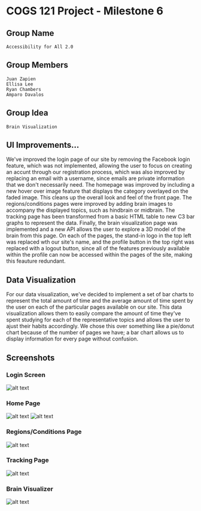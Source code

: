 # COGS 121 Project - Milestone 6

## Group Name

	Accessibility for All 2.0

## Group Members

	Juan Zapien
	Ellisa Lee
	Ryan Chambers
	Amparo Davalos

## Group Idea

	Brain Visualization

## UI Improvements... 
We've improved the login page of our site by removing the Facebook login feature, which was not implemented, allowing the user to focus on creating an accunt through our registration process, which was also improved by replacing an email with a username, since emails are private information that we don't necessarily need. The homepage was improved by including a new hover over image feature that displays the category overlayed on the faded image. This cleans up the overall look and feel of the front page. The regions/conditions pages were improved by adding brain images to accompany the displayed topics, such as hindbrain or midbrain. The tracking page has been transformed from a basic HTML table to new C3 bar graphs to represent the data. Finally, the brain visualization page was implemented and a new API allows the user to explore a 3D model of the brain from this page. On each of the pages, the stand-in logo in the top left was replaced wth our site's name, and the profile button in the top right was replaced with a logout button, since all of the features previously available within the profile can now be accessed within the pages of the site, making this feauture redundant.

## Data Visualization
For our data visualization, we've decided to implement a set of bar charts to represent the total amount of time and the average amount of time spent by the user on each of the particular pages available on our site. This data visualization allows them to easily compare the amount of time they've spent studying for each of the representative topics and allows the user to ajust their habits accordingly. We chose this over something like a pie/donut chart because of the number of pages we have; a bar chart allows us to display information for every page without confusion.

## Screenshots

### Login Screen
![alt text](https://github.com/rchamber1/COGS_121_Project/blob/master/milestone6/screenshots/Screenshot%202018-05-30%2005.57.09.png)

### Home Page
![alt text](https://github.com/rchamber1/COGS_121_Project/blob/master/milestone6/screenshots/Screenshot%202018-05-30%2005.57.18.png)
![alt text](https://github.com/rchamber1/COGS_121_Project/blob/master/milestone6/screenshots/Screenshot%202018-05-30%2005.57.25.png)

### Regions/Conditions Page
![alt text](https://github.com/rchamber1/COGS_121_Project/blob/master/milestone6/screenshots/Screenshot%202018-05-30%2005.58.36.png)

### Tracking Page
![alt text](https://github.com/rchamber1/COGS_121_Project/blob/master/milestone6/screenshots/Screenshot%202018-05-30%2005.58.48.png)

### Brain Visualizer
![alt text](https://github.com/rchamber1/COGS_121_Project/blob/master/milestone6/screenshots/Screenshot%202018-05-30%2005.59.02.png)
